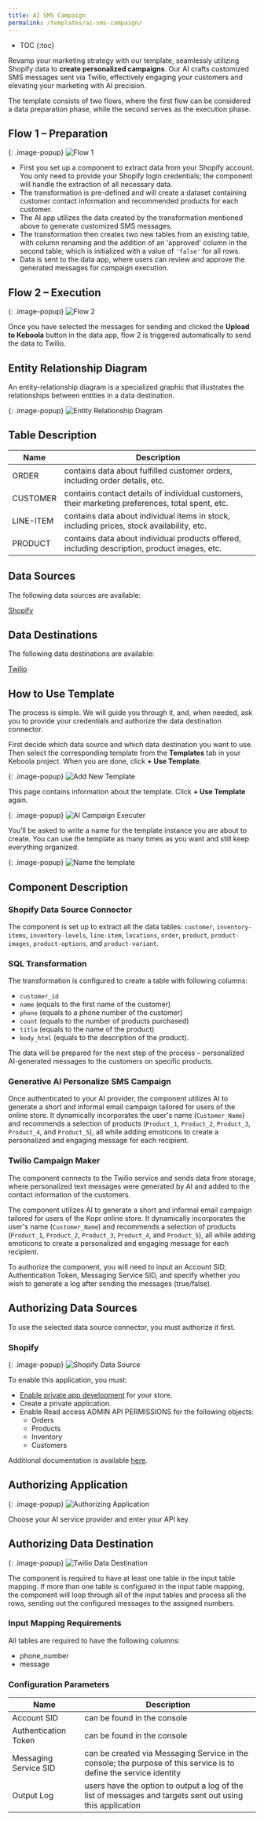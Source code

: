 ```yaml
---
title: AI SMS Campaign
permalink: /templates/ai-sms-campaign/
---
```


* TOC
{:toc}

Revamp your marketing strategy with our template, seamlessly utilizing Shopify data to **create personalized campaigns**. 
Our AI crafts customized SMS messages sent via Twilio, effectively engaging your customers and elevating your marketing with AI precision. 

The template consists of two flows, where the first flow can be considered a data preparation phase, while the second serves as the execution phase.

## Flow 1 – Preparation

{: .image-popup}
![Flow 1](/templates/ai-sms-campaign/flow1.png)

- First you set up a component to extract data from your Shopify account. You only need to provide your Shopify login credentials; the component will handle the extraction of all necessary data.
- The transformation is pre-defined and will create a dataset containing customer contact information and recommended products for each customer.
- The AI app utilizes the data created by the transformation mentioned above to generate customized SMS messages.
- The transformation then creates two new tables from an existing table, with column renaming and the addition of an 'approved' column in the second table, which is initialized with a value of `'false'` for all rows.
- Data is sent to the data app, where users can review and approve the generated messages for campaign execution. 

## Flow 2 – Execution

{: .image-popup}
![Flow 2](/templates/ai-sms-campaign/flow2.png)

Once you have selected the messages for sending and clicked the **Upload to Keboola** button in the data app, 
flow 2 is triggered automatically to send the data to Twilio.

## Entity Relationship Diagram
An entity-relationship diagram is a specialized graphic that illustrates the relationships between entities in a data destination.

{: .image-popup}
![Entity Relationship Diagram](/templates/ai-sms-campaign/entity-rel-diagram.png)

## Table Description

| Name | Description |
|---|---|
| ORDER	| contains data about fulfilled customer orders, including order details, etc. |
| CUSTOMER | contains contact details of individual customers, their marketing preferences, total spent, etc. |
| LINE-ITEM	| contains data about individual items in stock, including prices, stock availability, etc. |
| PRODUCT |	contains data about individual products offered, including description, product images, etc. |

## Data Sources
The following data sources are available:

[Shopify](https://www.shopify.com/online)

## Data Destinations
The following data destinations are available:

[Twilio](https://www.twilio.com/login)

## How to Use Template
The process is simple. We will guide you through it, and, when needed, ask you to provide your credentials and authorize the data destination connector.

First decide which data source and which data destination you want to use. Then select the corresponding template 
from the **Templates** tab in your Keboola project. When you are done, click **+ Use Template**.

{: .image-popup}
![Add New Template](/templates/ai-sms-campaign/add-new-template.png)

This page contains information about the template. Click **+ Use Template** again.

{: .image-popup}
![AI Campaign Executer](/templates/ai-sms-campaign/ai-campaign-executer.png)

You’ll be asked to write a name for the template instance you are about to create. You can use the template as many times as you want and still keep everything organized.

{: .image-popup}
![Name the template](/templates/ai-sms-campaign/name-template.png)

## Component Description

### Shopify Data Source Connector
The component is set up to extract all the data tables: 
`customer`, `inventory-items`, `inventory-levels`, `line-item`, `locations`, `order`, `product`, `product-images`, `product-options`, and `product-variant`.

### SQL Transformation 
The transformation is configured to create a table with following columns: 

- `customer_id`
- `name` (equals to the first name of the customer)
- `phone` (equals to a phone number of the customer)
- `count` (equals to the number of products purchased)
- `title` (equals to the name of the product)
- `body_html` (equals to the description of the product).

The data will be prepared for the next step of the process – personalized AI-generated messages to the customers on specific products.

### Generative AI Personalize SMS Campaign
Once authenticated to your AI provider, the component utilizes AI to generate a short and informal email campaign
tailored for users of the online store. It dynamically incorporates the user's name (`Customer_Name`) and recommends a selection of products (`Product_1`, 
`Product_2`, `Product_3`, `Product_4`, and `Product_5`), all while adding emoticons to create a personalized and engaging message for each recipient.

### Twilio Campaign Maker 
The component connects to the Twilio service and sends data from storage, where personalized text messages were generated by AI 
and added to the contact information of the customers. 

The component utilizes AI to generate a short and informal email campaign tailored for users of the Kopr online store. It dynamically incorporates 
the user's name (`Customer_Name`) and recommends a selection of products (`Product_1`, `Product_2`, `Product_3`, `Product_4`, and `Product_5`), all while adding
emoticons to create a personalized and engaging message for each recipient.  

To authorize the component, you will need to input an Account SID, Authentication Token, Messaging Service SID, 
and specify whether you wish to generate a log after sending the messages (true/false).

## Authorizing Data Sources
To use the selected data source connector, you must authorize it first. 

### Shopify 

{: .image-popup}
![Shopify Data Source](/templates/ai-sms-campaign/shopify-data-source.png)

To enable this application, you must:

- [Enable private app development](https://help.shopify.com/en/manual/apps/private-apps#enable-private-app-development-from-the-shopify-admin) for your store.
- Create a private application.
- Enable Read access ADMIN API PERMISSIONS for the following objects:
  - Orders
  - Products
  - Inventory
  - Customers

Additional documentation is available [here](https://bitbucket.org/kds_consulting_team/kds-team.ex-shopify/src/master/README.md).

## Authorizing Application

{: .image-popup}
![Authorizing Application](/templates/ai-sms-campaign/authorizing-application.png)

Choose your AI service provider and enter your API key.

## Authorizing Data Destination

{: .image-popup}
![Twilio Data Destination](/templates/ai-sms-campaign/twilio-data-destination.png)

The component is required to have at least one table in the input table mapping. If more than one table is configured in the input table mapping, 
the component will loop through all of the input tables and process all the rows, sending out the configured messages to the assigned numbers.

### Input Mapping Requirements
All tables are required to have the following columns:

- phone_number
- message

### Configuration Parameters

| Name | Description |
|---|---|
| Account SID | can be found in the console |
| Authentication Token | can be found in the console |
| Messaging Service SID | can be created via Messaging Service in the console; the purpose of this service is to define the service identity |
| Output Log | users have the option to output a log of the list of messages and targets sent out using this application |
